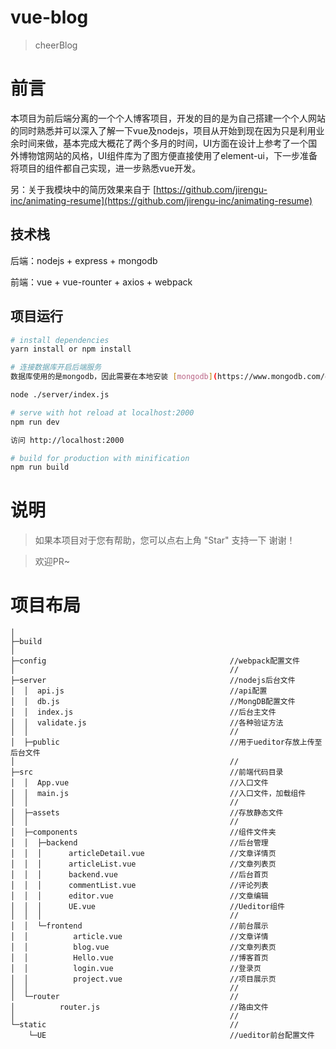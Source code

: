 # vue-blog

> cheerBlog

# 前言

本项目为前后端分离的一个个人博客项目，开发的目的是为自己搭建一个个人网站的同时熟悉并可以深入了解一下vue及nodejs，项目从开始到现在因为只是利用业余时间来做，基本完成大概花了两个多月的时间，UI方面在设计上参考了一个国外博物馆网站的风格，UI组件库为了图方便直接使用了element-ui，下一步准备将项目的组件都自己实现，进一步熟悉vue开发。

另：关于我模块中的简历效果来自于 [https://github.com/jirengu-inc/animating-resume](https://github.com/jirengu-inc/animating-resume)


## 技术栈

后端：nodejs + express + mongodb

前端：vue + vue-rounter + axios + webpack


## 项目运行

``` bash
# install dependencies
yarn install or npm install

# 连接数据库开启后端服务
数据库使用的是mongodb，因此需要在本地安装 [mongodb](https://www.mongodb.com/download-center?jmp=nav)，并在本地运行，数据库地址写在了server/db.js中，如需更改在该文件中更改，运行数据库后开启后端服务

node ./server/index.js

# serve with hot reload at localhost:2000
npm run dev

访问 http://localhost:2000

# build for production with minification
npm run build


```


# 说明

> 如果本项目对于您有帮助，您可以点右上角 "Star" 支持一下 谢谢！

> 欢迎PR~



# 项目布局
```
│  
├─build
│      
├─config                                         //webpack配置文件
│                                                //
├─server                                         //nodejs后台文件
│  │  api.js                                     //api配置 
│  │  db.js                                      //MongDB配置文件     
│  │  index.js                                   //后台主文件   
│  │  validate.js                                //各种验证方法           
│  │                                             //     
│  ├─public                                      //用于ueditor存放上传至后台文件     
│                                                //          
├─src                                            //前端代码目录  
│  │  App.vue                                    //入口文件
│  │  main.js                                    //入口文件，加载组件        
│  │                                             //     
│  ├─assets                                      //存放静态文件                
│  │                                             //         
│  ├─components                                  //组件文件夹          
│  │  ├─backend                                  //后台管理         
│  │  │      articleDetail.vue                   //文章详情页                     
│  │  │      articleList.vue                     //文章列表页                      
│  │  │      backend.vue                         //后台首页                  
│  │  │      commentList.vue                     //评论列表                       
│  │  │      editor.vue                          //文章编辑                  
│  │  │      UE.vue                              //Ueditor组件              
│  │  │                                          //            
│  │  └─frontend                                 //前台展示  
│  │          article.vue                        //文章详情                    
│  │          blog.vue                           //文章列表页    
│  │          Hello.vue                          //博客首页              
│  │          login.vue                          //登录页 
│  │          project.vue                        //项目展示页
│  │                                             //             
│  └─router                                      //          
│          router.js                             //路由文件
│                                                //          
└─static                                         //       
    └─UE                                         //ueditor前台配置文件
```
